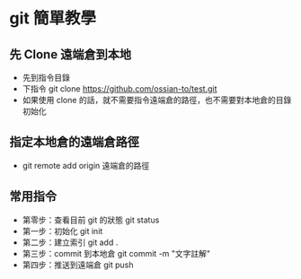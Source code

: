 # git 簡單教學

## 先 Clone 遠端倉到本地

- 先到指令目錄
- 下指令 git clone https://github.com/ossian-to/test.git
- 如果使用 clone 的話，就不需要指令遠端倉的路徑，也不需要對本地倉的目錄初始化

## 指定本地倉的遠端倉路徑

  - git remote add origin 遠端倉的路徑

## 常用指令

- 第零步：查看目前 git 的狀態 git status
- 第一步：初始化 git init
- 第二步：建立索引 git add .
- 第三步：commit 到本地倉 git commit -m "文字註解"
- 第四步：推送到遠端倉 git push


